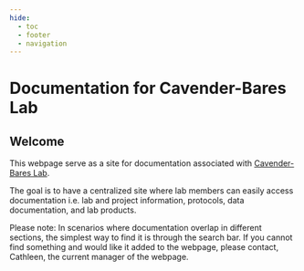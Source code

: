```yaml
---
hide: 
  - toc
  - footer
  - navigation
---
```


# Documentation for Cavender-Bares Lab

## Welcome

This webpage serve as a site for documentation associated with
[Cavender-Bares Lab](https://cbs.umn.edu/cavender-bares-lab/home). 

The goal is to have a centralized site where lab members can easily access documentation i.e. lab and project information, protocols, data documentation, and lab products.

Please note: In scenarios where documentation overlap in different sections, the simplest way to find it is through the search bar. If you cannot find something and would like it added to the webpage, please contact, Cathleen, the current manager of the webpage.
